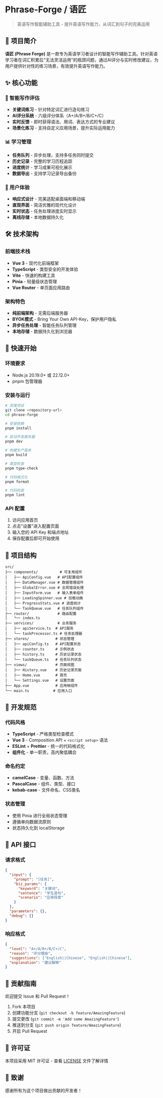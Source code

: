 # Phrase-Forge / 语匠

> 英语写作智能辅助工具 - 提升英语写作能力，从词汇到句子的完美运用

## 🎯 项目简介

**语匠 (Phrase Forge)** 是一款专为英语学习者设计的智能写作辅助工具。针对英语学习者在词汇积累后"无法灵活运用"的瓶颈问题，通过AI评分与实时修改建议，为用户提供针对性的练习场景，有效提升英语写作能力。

## ✨ 核心功能

### 🚀 智能写作评估

- **关键词练习** - 针对特定词汇进行造句练习
- **AI评分系统** - 六级评分体系（A+/A/B+/B/C+/C）
- **实时反馈** - 即时获得语法、用词、表达方式的专业建议
- **场景化练习** - 支持自定义应用场景，提升实际运用能力

### 📊 学习管理

- **任务队列** - 异步处理，支持多任务同时提交
- **历史记录** - 完整的学习历程追踪
- **进度统计** - 学习成果可视化展示
- **数据导出** - 支持学习记录导出备份

### 🎨 用户体验

- **响应式设计** - 完美适配桌面端和移动端
- **直观界面** - 简洁优雅的现代化设计
- **实时状态** - 任务处理进度实时显示
- **离线存储** - 本地数据持久化

## 🛠️ 技术架构

### 前端技术栈

- **Vue 3** - 现代化前端框架
- **TypeScript** - 类型安全的开发体验
- **Vite** - 快速的构建工具
- **Pinia** - 轻量级状态管理
- **Vue Router** - 单页面应用路由

### 架构特色

- **纯前端架构** - 无需后端服务器
- **BYOK模式** - Bring Your Own API-Key，保护用户隐私
- **异步任务处理** - 智能任务队列管理
- **本地存储** - 数据持久化到浏览器

## 🚀 快速开始

### 环境要求

- Node.js 20.19.0+ 或 22.12.0+
- pnpm 包管理器

### 安装与运行

```bash
# 克隆项目
git clone <repository-url>
cd phrase-forge

# 安装依赖
pnpm install

# 启动开发服务器
pnpm dev

# 构建生产版本
pnpm build

# 类型检查
pnpm type-check

# 代码格式化
pnpm format

# 代码检查
pnpm lint
```

### API 配置

1. 访问应用首页
2. 点击"设置"进入配置页面
3. 输入您的 API Key 和端点地址
4. 保存配置后即可开始使用

## 📁 项目结构

```
src/
├── components/          # 可复用组件
│   ├── ApiConfig.vue   # API配置组件
│   ├── DataManager.vue # 数据管理组件
│   ├── GlobalError.vue # 全局错误处理
│   ├── InputForm.vue   # 输入表单组件
│   ├── LoadingSpinner.vue # 加载动画
│   ├── ProgressStats.vue # 进度统计
│   └── TaskQueue.vue   # 任务队列组件
├── router/             # 路由配置
│   └── index.ts
├── services/           # 业务服务
│   ├── apiService.ts  # API服务
│   └── taskProcessor.ts # 任务处理器
├── stores/            # 状态管理
│   ├── apiConfig.ts   # API配置状态
│   ├── counter.ts     # 示例状态
│   ├── history.ts     # 历史记录状态
│   └── taskQueue.ts   # 任务队列状态
├── views/             # 页面视图
│   ├── History.vue    # 历史记录页面
│   ├── Home.vue       # 首页
│   └── Settings.vue   # 设置页面
├── App.vue            # 应用根组件
└── main.ts           # 应用入口
```

## 🔧 开发规范

### 代码风格

- **TypeScript** - 严格类型检查模式
- **Vue 3** - Composition API + `<script setup>` 语法
- **ESLint** + **Prettier** - 统一的代码格式化
- **组件化** - 单一职责，高内聚低耦合

### 命名约定

- **camelCase** - 变量、函数、方法
- **PascalCase** - 组件、类型、接口
- **kebab-case** - 文件命名、CSS类名

### 状态管理

- 使用 Pinia 进行全局状态管理
- 遵循单向数据流原则
- 状态持久化到 localStorage

## 📝 API 接口

### 请求格式

```json
{
  "input": {
    "prompt": "[任务]",
    "biz_params": {
      "keyword": "关键词",
      "sentence": "学生造句",
      "scenario": "应用场景"
    }
  },
  "parameters": {},
  "debug": {}
}
```

### 响应格式

```json
{
  "level": "A+/A/B+/B/C+/C",
  "reason": "评分理由",
  "suggestions": ["English||Chinese", "English||Chinese"],
  "explanation": "建议解释"
}
```

## 🤝 贡献指南

欢迎提交 Issue 和 Pull Request！

1. Fork 本项目
2. 创建功能分支 (`git checkout -b feature/AmazingFeature`)
3. 提交更改 (`git commit -m 'Add some AmazingFeature'`)
4. 推送到分支 (`git push origin feature/AmazingFeature`)
5. 开启 Pull Request

## 📄 许可证

本项目采用 MIT 许可证 - 查看 [LICENSE](LICENSE) 文件了解详情

## 🙏 致谢

感谢所有为这个项目做出贡献的开发者！
